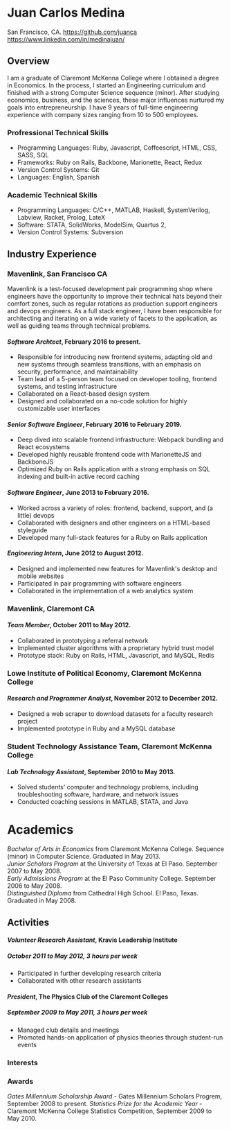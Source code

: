 # Juan Carlos Medina

San Francisco, CA. https://github.com/juanca https://www.linkedin.com/in/medinajuan/

## Overview

I am a graduate of Claremont McKenna College where I obtained a degree in Economics. 
In the process, I started an Engineering curriculum and finished with a strong Computer Science sequence (minor). 
After studying economics, business, and the sciences, these major influences nurtured my goals into entrepreneurship.
I have 9 years of full-time engineering experience with company sizes ranging from 10 to 500 employees. 

### Profressional Technical Skills

* Programming Languages:
    Ruby,
    Javascript,
    Coffeescript,
    HTML,
    CSS,
    SASS,
    SQL
* Frameworks:
    Ruby on Rails,
    Backbone,
    Marionette,
    React,
    Redux
* Version Control Systems:
    Git
* Languages: 
    English, 
    Spanish

### Academic Technical Skills

* Programming Languages:
    C/C++,
    MATLAB,
    Haskell,
    SystemVerilog,
    Labview,
    Racket,
    Prolog,
    LateX
* Software:
    STATA,
    SolidWorks,
    ModelSim,
    Quartus 2,
* Version Control Systems:
    Subversion

## Industry Experience

### Mavenlink, San Francisco CA
Mavenlink is a test-focused development pair programming shop where engineers have the opportunity to improve their
technical hats beyond their comfort zones, such as regular rotations as production support engineers and devops
engineers. As a full stack engineer, I have been responsible for architecting and iterating on a wide variety of
facets to the application, as well as guiding teams through technical problems.

#### *Software Archtect*, February 2016 to present.

- Responsible for introducing new frontend systems, adapting old and new systems through seamless transitions, with an emphasis on security, performance, and maintainability
- Team lead of a 5-person team focused on developer tooling, frontend systems, and testing infrastructure
- Collaborated on a React-based design system
- Designed and collaborated on a no-code solution for highly customizable user interfaces 

#### *Senior Software Engineer*, February 2016 to February 2019.

- Deep dived into scalable frontend infrastructure: Webpack bundling and React ecosystems
- Developed highly reusable frontend code with MarionetteJS and BackboneJS 
- Optimized Ruby on Rails application with a strong emphasis on SQL indexing and built-in active record caching

#### *Software Engineer*, June 2013 to February 2016.

- Worked across a variety of roles: frontend, backend, support, and (a little) devops
- Collaborated with designers and other engineers on a HTML-based styleguide
- Developed many full-stack features for a Ruby on Rails application
    
#### *Engineering Intern*, June 2012 to August 2012.

* Designed and implemented new features for Mavenlink's desktop and mobile websites
* Participated in pair programming with software engineers
* Collaborated in the implementation of a web analytics system

### Mavenlink, Claremont CA
#### *Team Member*, October 2011 to May 2012.

* Collaborated in prototyping a referral network
* Implemented cluster algorithms with a proprietary hybrid trust model
* Prototype stack: Ruby on Rails, HTML, Javascript, and MySQL, Redis

### Lowe Institute of Political Economy, Claremont McKenna College
#### *Research and Programmer Analyst*, November 2012 to December 2012.

* Designed a web scraper to download datasets for a faculty research project
* Implemented prototype in Ruby and a MySQL database

### Student Technology Assistance Team, Claremont McKenna College
#### *Lab Technology Assistant*, September 2010 to May 2013.

* Solved students' computer and technology problems, including troubleshooting software, hardware, and network issues
* Conducted coaching sessions in MATLAB, STATA, and Java

# Academics
*Bachelor of Arts in Economics* from Claremont McKenna College. Sequence (minor) in Computer Science. Graduated in May 2013.  
*Junior Scholars Program* at the University of Texas at El Paso. September 2007 to May 2008.  
*Early Admissions Program* at the El Paso Community College. September 2006 to May 2008.  
*Distinguished Diploma* from Cathedral High School. El Paso, Texas. Graduated in May 2008.


## Activities

#### *Volunteer Research Assistant*, Kravis Leadership Institute
##### October 2011 to May 2012, 3 hours per week

* Participated in further developing research criteria
* Collaborated with other research assistants

#### *President*, The Physics Club of the Claremont Colleges
##### September 2009 to May 2011, 3 hours per week

* Managed club details and meetings
* Promoted hands-on application of physics theories through student-run events

### Interests


### Awards
*Gates Millennium Scholarship Award* - Gates Millennium Scholars Progrem, September 2008 to present.
*Statistics Prize for the Academic Year* - Claremont McKenna College Statistics Competition, September 2009 to May 2010.
